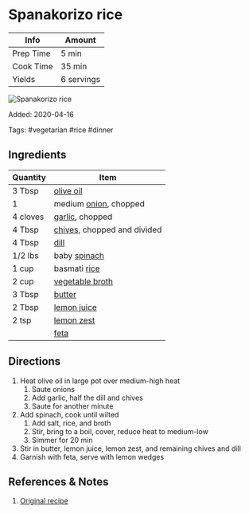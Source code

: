 # Spanakorizo rice

| Info      | Amount     |
| --------- | ---------- |
| Prep Time | 5 min      |
| Cook Time | 35 min     |
| Yields    | 6 servings |

![Spanakorizo rice](../_assets/spanakorizo-rice.png)

Added: 2020-04-16

Tags: #vegetarian #rice #dinner

## Ingredients

| Quantity | Item                                                     |
| -------- | -------------------------------------------------------- |
| 3 Tbsp   | [olive oil](../_ingredients/olive%20oil.md)              |
| 1        | medium [onion](../_ingredients/onion.md), chopped        |
| 4 cloves | [garlic](../_ingredients/garlic.md), chopped             |
| 4 Tbsp   | [chives](../_ingredients/chives.md), chopped and divided |
| 4 Tbsp   | [dill](../_ingredients/dill.md)                          |
| 1/2 lbs  | baby [spinach](../_ingredients/spinach.md)               |
| 1 cup    | basmati [rice](../_ingredients/rice.md)                  |
| 2 cup    | [vegetable broth](../_ingredients/vegetable%20broth.md)  |
| 3 Tbsp   | [butter](../_ingredients/butter.md)                      |
| 2 Tbsp   | [lemon juice](../_ingredients/lemon%20juice.md)          |
| 2 tsp    | [lemon zest](../_ingredients/lemon.md)                   |
|          | [feta](../_ingredients/feta.md)                          |

## Directions

1. Heat olive oil in large pot over medium-high heat
   1. Saute onions
   2. Add garlic, half the dill and chives
   3. Saute for another minute
2. Add spinach, cook until wilted
   1. Add salt, rice, and broth
   2. Stir, bring to a boil, cover, reduce heat to medium-low
   3. Simmer for 20 min
3. Stir in butter, lemon juice, lemon zest, and remaining chives and dill
4. Garnish with feta, serve with lemon wedges

## References & Notes

1. [Original recipe](https://cooktoria.com/spanakorizo-greek-spinach-rice/#wprm-recipe-container-5934)
